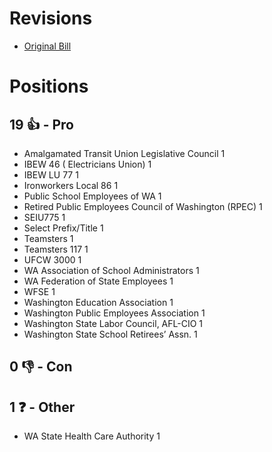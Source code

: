 # Revisions
* [Original Bill](1/)

# Positions
## 19 👍 - Pro
* Amalgamated Transit Union Legislative Council 1
* IBEW 46 ( Electricians Union) 1
* IBEW LU 77 1
* Ironworkers Local 86 1
* Public School Employees of WA 1
* Retired Public Employees Council of Washington (RPEC) 1
* SEIU775 1
* Select Prefix/Title 1
* Teamsters 1
* Teamsters 117 1
* UFCW 3000 1
* WA Association of School Administrators  1
* WA Federation of State Employees 1
* WFSE 1
* Washington Education Association 1
* Washington Public Employees Association 1
* Washington State Labor Council, AFL-CIO 1
* Washington State School Retirees’ Assn. 1

## 0 👎 - Con

## 1 ❓ - Other
* WA State Health Care Authority 1
